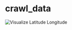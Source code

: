 # crawl_data

![Visualize Latitude Longitude](https://github.com/huylg0901/crawl_data/img/demo.png?raw=true)
